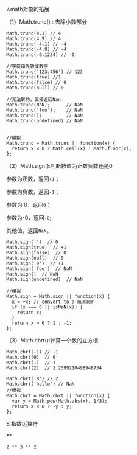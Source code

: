 7.math对象的拓展

（1）Math.trunc\(\) : 去除小数部分

```
Math.trunc(4.1) // 4
Math.trunc(4.9) // 4
Math.trunc(-4.1) // -4
Math.trunc(-4.9) // -4
Math.trunc(-0.1234) // -0

//字符串先转成数字
Math.trunc('123.456') // 123
Math.trunc(true) //1
Math.trunc(false) // 0
Math.trunc(null) // 0

//无法转的，直接返回Nan
Math.trunc(NaN);      // NaN
Math.trunc('foo');    // NaN
Math.trunc();         // NaN
Math.trunc(undefined) // NaN


//模拟
Math.trunc = Math.trunc || function(x) {
  return x < 0 ? Math.ceil(x) : Math.floor(x);
};
```

（2）Math.sign\(\):判断数值为正数负数还是0

参数为正数，返回`+1`；

参数为负数，返回`-1`；

参数为 0，返回`0`；

参数为-0，返回`-0`;

其他值，返回`NaN`。

```
Math.sign('')  // 0
Math.sign(true)  // +1
Math.sign(false)  // 0
Math.sign(null)  // 0
Math.sign('9')  // +1
Math.sign('foo')  // NaN
Math.sign()  // NaN
Math.sign(undefined)  // NaN

//模拟
Math.sign = Math.sign || function(x) {
  x = +x; // convert to a number
  if (x === 0 || isNaN(x)) {
    return x;
  }
  return x > 0 ? 1 : -1;
};
```

（3）Math.cbrt\(\):计算一个数的立方根

```
Math.cbrt(-1) // -1
Math.cbrt(0)  // 0
Math.cbrt(1)  // 1
Math.cbrt(2)  // 1.2599210498948734

Math.cbrt('8') // 2
Math.cbrt('hello') // NaN
//模拟
Math.cbrt = Math.cbrt || function(x) {
  var y = Math.pow(Math.abs(x), 1/3);
  return x < 0 ? -y : y;
};
```

8.指数运算符  

\*\*

```
2 ** 3 ** 2
```



